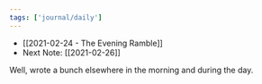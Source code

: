 ```yaml
---
tags: ['journal/daily']
---
```


- [[2021-02-24 - The Evening Ramble]]
-  Next Note: [[2021-02-26]]

Well, wrote a bunch elsewhere in the morning and during the day. 